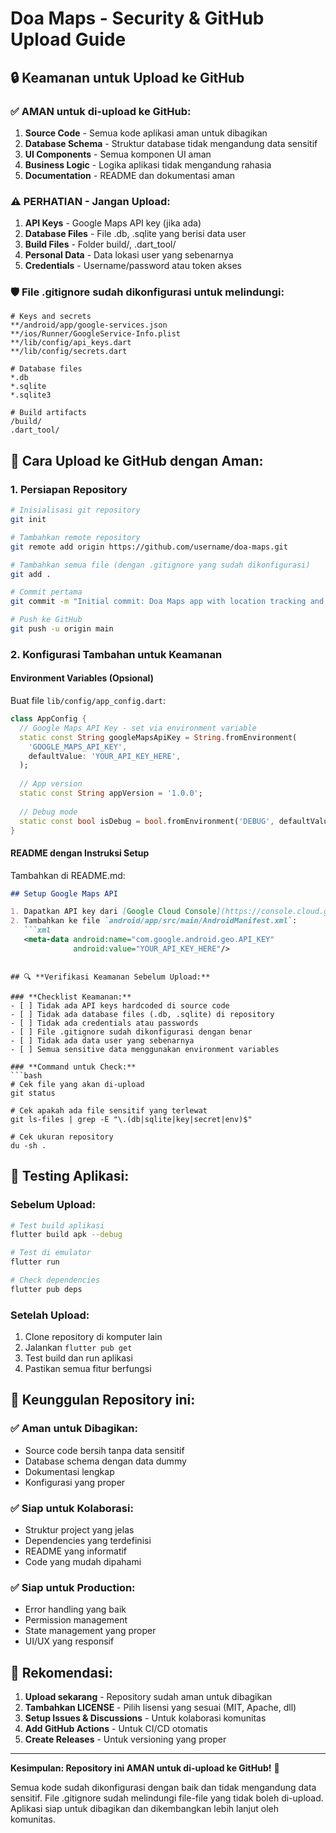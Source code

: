 # Doa Maps - Security & GitHub Upload Guide

## 🔒 Keamanan untuk Upload ke GitHub

### ✅ **AMAN untuk di-upload ke GitHub:**

1. **Source Code** - Semua kode aplikasi aman untuk dibagikan
2. **Database Schema** - Struktur database tidak mengandung data sensitif
3. **UI Components** - Semua komponen UI aman
4. **Business Logic** - Logika aplikasi tidak mengandung rahasia
5. **Documentation** - README dan dokumentasi aman

### ⚠️ **PERHATIAN - Jangan Upload:**

1. **API Keys** - Google Maps API key (jika ada)
2. **Database Files** - File .db, .sqlite yang berisi data user
3. **Build Files** - Folder build/, .dart_tool/
4. **Personal Data** - Data lokasi user yang sebenarnya
5. **Credentials** - Username/password atau token akses

### 🛡️ **File .gitignore sudah dikonfigurasi untuk melindungi:**

```gitignore
# Keys and secrets
**/android/app/google-services.json
**/ios/Runner/GoogleService-Info.plist
**/lib/config/api_keys.dart
**/lib/config/secrets.dart

# Database files
*.db
*.sqlite
*.sqlite3

# Build artifacts
/build/
.dart_tool/
```

## 🚀 **Cara Upload ke GitHub dengan Aman:**

### 1. **Persiapan Repository**
```bash
# Inisialisasi git repository
git init

# Tambahkan remote repository
git remote add origin https://github.com/username/doa-maps.git

# Tambahkan semua file (dengan .gitignore yang sudah dikonfigurasi)
git add .

# Commit pertama
git commit -m "Initial commit: Doa Maps app with location tracking and Islamic prayer notifications"

# Push ke GitHub
git push -u origin main
```

### 2. **Konfigurasi Tambahan untuk Keamanan**

#### **Environment Variables (Opsional)**
Buat file `lib/config/app_config.dart`:
```dart
class AppConfig {
  // Google Maps API Key - set via environment variable
  static const String googleMapsApiKey = String.fromEnvironment(
    'GOOGLE_MAPS_API_KEY',
    defaultValue: 'YOUR_API_KEY_HERE',
  );
  
  // App version
  static const String appVersion = '1.0.0';
  
  // Debug mode
  static const bool isDebug = bool.fromEnvironment('DEBUG', defaultValue: false);
}
```

#### **README dengan Instruksi Setup**
Tambahkan di README.md:
```markdown
## Setup Google Maps API

1. Dapatkan API key dari [Google Cloud Console](https://console.cloud.google.com/)
2. Tambahkan ke file `android/app/src/main/AndroidManifest.xml`:
   ```xml
   <meta-data android:name="com.google.android.geo.API_KEY"
              android:value="YOUR_API_KEY_HERE"/>
   ```
```

## 🔍 **Verifikasi Keamanan Sebelum Upload:**

### **Checklist Keamanan:**
- [ ] Tidak ada API keys hardcoded di source code
- [ ] Tidak ada database files (.db, .sqlite) di repository
- [ ] Tidak ada credentials atau passwords
- [ ] File .gitignore sudah dikonfigurasi dengan benar
- [ ] Tidak ada data user yang sebenarnya
- [ ] Semua sensitive data menggunakan environment variables

### **Command untuk Check:**
```bash
# Cek file yang akan di-upload
git status

# Cek apakah ada file sensitif yang terlewat
git ls-files | grep -E "\.(db|sqlite|key|secret|env)$"

# Cek ukuran repository
du -sh .
```

## 📱 **Testing Aplikasi:**

### **Sebelum Upload:**
```bash
# Test build aplikasi
flutter build apk --debug

# Test di emulator
flutter run

# Check dependencies
flutter pub deps
```

### **Setelah Upload:**
1. Clone repository di komputer lain
2. Jalankan `flutter pub get`
3. Test build dan run aplikasi
4. Pastikan semua fitur berfungsi

## 🌟 **Keunggulan Repository ini:**

### **✅ Aman untuk Dibagikan:**
- Source code bersih tanpa data sensitif
- Database schema dengan data dummy
- Dokumentasi lengkap
- Konfigurasi yang proper

### **✅ Siap untuk Kolaborasi:**
- Struktur project yang jelas
- Dependencies yang terdefinisi
- README yang informatif
- Code yang mudah dipahami

### **✅ Siap untuk Production:**
- Error handling yang baik
- Permission management
- State management yang proper
- UI/UX yang responsif

## 🎯 **Rekomendasi:**

1. **Upload sekarang** - Repository sudah aman untuk dibagikan
2. **Tambahkan LICENSE** - Pilih lisensi yang sesuai (MIT, Apache, dll)
3. **Setup Issues & Discussions** - Untuk kolaborasi komunitas
4. **Add GitHub Actions** - Untuk CI/CD otomatis
5. **Create Releases** - Untuk versioning yang proper

---

**Kesimpulan: Repository ini AMAN untuk di-upload ke GitHub!** 🚀

Semua kode sudah dikonfigurasi dengan baik dan tidak mengandung data sensitif. File .gitignore sudah melindungi file-file yang tidak boleh di-upload. Aplikasi siap untuk dibagikan dan dikembangkan lebih lanjut oleh komunitas.

